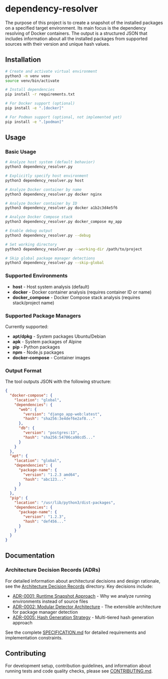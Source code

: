 # dependency-resolver

The purpose of this project is to create a snapshot of the installed packages on a specified target environment.
Its main focus is the dependency resolving of Docker containers.
The output is a structured JSON that includes information about all the installed packages from supported sources with their version and unique hash values.

## Installation

```bash
# Create and activate virtual environment
python3 -m venv venv
source venv/bin/activate

# Install dependencies
pip install -r requirements.txt

# For Docker support (optional)
pip install -e ".[docker]"

# For Podman support (optional, not implemented yet)
pip install -e ".[podman]"
```

## Usage

### Basic Usage

```bash
# Analyze host system (default behavior)
python3 dependency_resolver.py

# Explicitly specify host environment
python3 dependency_resolver.py host

# Analyze Docker container by name
python3 dependency_resolver.py docker nginx

# Analyze Docker container by ID
python3 dependency_resolver.py docker a1b2c3d4e5f6

# Analyze Docker Compose stack
python3 dependency_resolver.py docker_compose my_app

# Enable debug output
python3 dependency_resolver.py --debug

# Set working directory
python3 dependency_resolver.py --working-dir /path/to/project

# Skip global package manager detections
python3 dependency_resolver.py --skip-global
```

### Supported Environments

- **host** - Host system analysis (default)
- **docker** - Docker container analysis (requires container ID or name)
- **docker_compose** - Docker Compose stack analysis (requires stack/project name)

### Supported Package Managers

Currently supported:

- **apt/dpkg** - System packages Ubuntu/Debian
- **apk** - System packages of Alpine
- **pip** - Python packages
- **npm** - Node.js packages
- **docker-compose** - Container images

### Output Format

The tool outputs JSON with the following structure:

```json
{
  "docker-compose": {
    "location": "global",
    "dependencies": {
      "web": {
        "version": "django_app-web:latest",
        "hash": "sha256:3e4def6e2af8..."
      },
      "db": {
        "version": "postgres:13",
        "hash": "sha256:54706ca98cd5..."
      }
    }
  },
  "apt": {
    "location": "global",
    "dependencies": {
      "package-name": {
        "version": "1.2.3 amd64",
        "hash": "abc123..."
      }
    }
  },
  "pip": {
    "location": "/usr/lib/python3/dist-packages",
    "dependencies": {
      "package-name": {
        "version": "1.2.3",
        "hash": "def456..."
      }
    }
  }
}
```

## Documentation

### Architecture Decision Records (ADRs)

For detailed information about architectural decisions and design rationale, see the [Architecture Decision Records](./docs/adr/) directory. Key decisions include:

- [ADR-0001: Runtime Snapshot Approach](./docs/adr/0001-runtime-snapshot-approach.md) - Why we analyze running environments instead of source files
- [ADR-0002: Modular Detector Architecture](./docs/adr/0002-modular-detector-architecture.md) - The extensible architecture for package manager detection
- [ADR-0005: Hash Generation Strategy](./docs/adr/0005-hash-generation-strategy.md) - Multi-tiered hash generation approach

See the complete [SPECIFICATION.md](./SPECIFICATION.md) for detailed requirements and implementation constraints.

## Contributing

For development setup, contribution guidelines, and information about running tests and code quality checks, please see [CONTRIBUTING.md](./CONTRIBUTING.md).
